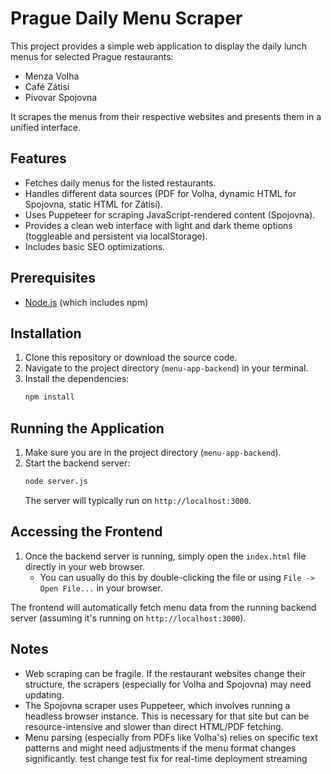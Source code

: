 # Prague Daily Menu Scraper 

This project provides a simple web application to display the daily lunch menus for selected Prague restaurants:

- Menza Volha
- Café Zátisí
- Pivovar Spojovna

It scrapes the menus from their respective websites and presents them in a unified interface.

## Features

- Fetches daily menus for the listed restaurants.
- Handles different data sources (PDF for Volha, dynamic HTML for Spojovna, static HTML for Zátisí).
- Uses Puppeteer for scraping JavaScript-rendered content (Spojovna).
- Provides a clean web interface with light and dark theme options (toggleable and persistent via localStorage).
- Includes basic SEO optimizations.

## Prerequisites

- [Node.js](https://nodejs.org/) (which includes npm)

## Installation

1.  Clone this repository or download the source code.
2.  Navigate to the project directory (`menu-app-backend`) in your terminal.
3.  Install the dependencies:
    ```bash
    npm install
    ```

## Running the Application

1.  Make sure you are in the project directory (`menu-app-backend`).
2.  Start the backend server:
    ```bash
    node server.js
    ```
    The server will typically run on `http://localhost:3000`.

## Accessing the Frontend

1.  Once the backend server is running, simply open the `index.html` file directly in your web browser.
    - You can usually do this by double-clicking the file or using `File -> Open File...` in your browser.

The frontend will automatically fetch menu data from the running backend server (assuming it's running on `http://localhost:3000`).

## Notes

- Web scraping can be fragile. If the restaurant websites change their structure, the scrapers (especially for Volha and Spojovna) may need updating.
- The Spojovna scraper uses Puppeteer, which involves running a headless browser instance. This is necessary for that site but can be resource-intensive and slower than direct HTML/PDF fetching.
- Menu parsing (especially from PDFs like Volha's) relies on specific text patterns and might need adjustments if the menu format changes significantly.
test change
test fix for real-time deployment streaming
